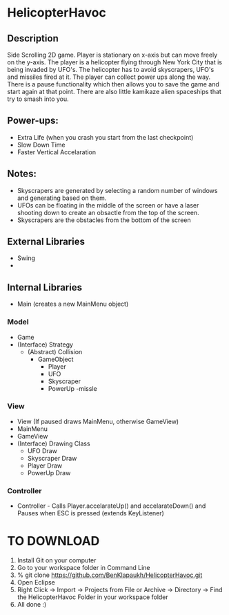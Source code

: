 # HelicopterHavoc
## Description
Side Scrolling 2D game. Player is stationary on x-axis but can move freely on the y-axis. The player is a helicopter flying through New York City that is being invaded by UFO's. The helicopter has to avoid skyscrapers, UFO's and missiles fired at it. The player can collect power ups along the way. There is a pause functionality which then allows you to save the game and start again at that point. There are also little kamikaze alien spaceships that try to smash into you.

## Power-ups:
- Extra Life (when you crash you start from the last checkpoint)
- Slow Down Time
- Faster Vertical Accelaration

## Notes:
- Skyscrapers are generated by selecting a random number of windows and generating based on them.
- UFOs can be floating in the middle of the screen or have a laser shooting down to create an obsactle from the top of the screen.
- Skyscrapers are the obstacles from the bottom of the screen

## External Libraries
- Swing
- 

## Internal Libraries
- Main (creates a new MainMenu object)
### Model
- Game
- (Interface) Strategy
  - (Abstract) Collision
    - GameObject
      - Player
      - UFO
      - Skyscraper
      - PowerUp
      -missle
### View 
- View (If paused draws MainMenu, otherwise GameView)
- MainMenu
- GameView
- (Interface) Drawing Class
  - UFO Draw
  - Skyscraper Draw
  - Player Draw
  - PowerUp Draw
### Controller
- Controller - Calls Player.accelarateUp() and accelarateDown() and Pauses when ESC is pressed (extends KeyListener)

# TO DOWNLOAD
1. Install Git on your computer
2. Go to your workspace folder in Command Line
3. % git clone https://github.com/BenKlapaukh/HelicopterHavoc.git
4. Open Eclipse
5. Right Click -> Import -> Projects from File or Archive -> Directory -> Find the HelicopterHavoc Folder in your workspace folder
6. All done :)
